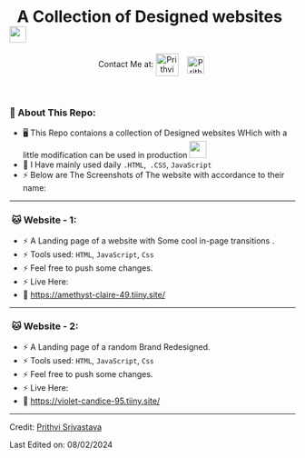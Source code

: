 # &nbsp; A Collection of Designed websites <img src="https://img.icons8.com/?size=256&id=RjabH8KjH5W7&format=png" width="29px">

<p align="center">
Contact Me at: 
<a href="https://www.linkedin.com/in/prithvi-srivastava-a974092a6/" target="blank"><img align="center" src="https://img.icons8.com/?size=256&id=13930&format=png" alt="Prithvi Srivastava" height="40" width="40" /></a>&nbsp;&nbsp;&nbsp;
<a href="https://github.com/Prithvi824" target="blank"><img align="center" src="https://img.icons8.com/?size=256&id=EGYogqtKuGgD&format=png" alt="Prithvi Srivastava" height="30" width="30" /></a>&nbsp;
</p>
<br>

### 🤵 About This Repo:

- 🖥️ This Repo contaions a collection of Designed websites WHich with a little modification can be used in production
  <img src="https://media.giphy.com/media/WUlplcMpOCEmTGBtBW/giphy.gif" width="30">
- 🤔 I Have mainly used daily `.HTML`,` .CSS`, `JavaScript`
- ⚡ Below are The Screenshots of The website with accordance to their name:

---

### &nbsp;🐱 Website - 1:

- ⚡ A Landing page of a website with Some cool in-page transitions .
- ⚡ Tools used: `HTML`, `JavaScript`, `Css`
- ⚡ Feel free to push some changes.
- ⚡ Live Here:
- 💽 https://amethyst-claire-49.tiiny.site/

---

### &nbsp;🐱 Website - 2:

- ⚡ A Landing page of a random Brand Redesigned.
- ⚡ Tools used: `HTML`, `JavaScript`, `Css`
- ⚡ Feel free to push some changes.
- ⚡ Live Here:
- 💽 https://violet-candice-95.tiiny.site/

---

Credit: [Prithvi Srivastava](https://github.com/Prithvi824)

Last Edited on: 08/02/2024
